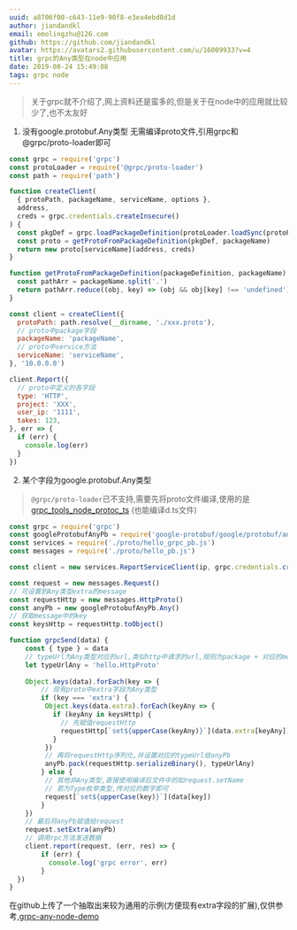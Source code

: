 ```yaml
---
uuid: a8706f00-c643-11e9-90f8-e3ea4ebd8d1d
author: jiandandkl
email: emolingzhu@126.com
github: https://github.com/jiandandkl
avatar: https://avatars2.githubusercontent.com/u/16009933?v=4
title: grpc的Any类型在node中应用
date: 2019-08-24 15:49:08
tags: grpc node
---
```


 > 关于grpc就不介绍了,网上资料还是蛮多的,但是关于在node中的应用就比较少了,也不太友好

1. 没有google.protobuf.Any类型
 无需编译proto文件,引用grpc和@grpc/proto-loader即可
 
```javascript
const grpc = require('grpc')
const protoLoader = require('@grpc/proto-loader')
const path = require('path')

function createClient(
  { protoPath, packageName, serviceName, options },
  address,
  creds = grpc.credentials.createInsecure()
) {
  const pkgDef = grpc.loadPackageDefinition(protoLoader.loadSync(protoPath, options))
  const proto = getProtoFromPackageDefinition(pkgDef, packageName)
  return new proto[serviceName](address, creds)
}

function getProtoFromPackageDefinition(packageDefinition, packageName) {
  const pathArr = packageName.split('.')
  return pathArr.reduce((obj, key) => (obj && obj[key] !== 'undefined') ? obj[key] : undefined, packageDefinition)
}

const client = createClient({
  protoPath: path.resolve(__dirname, './xxx.proto'),
  // proto中package字段
  packageName: 'packageName',
  // proto中service方法
  serviceName: 'serviceName',
}, '10.0.0.0')

client.Report({
  // proto中定义的各字段
  type: 'HTTP',
  project: 'XXX',
  user_ip: '1111',
  takes: 123,
}, err => {
  if (err) {
    console.log(err)
  }
})
```

2. 某个字段为google.protobuf.Any类型

> `@grpc/proto-loader`已不支持,需要先将proto文件编译,使用的是[grpc\_tools\_node\_protoc\_ts](https://www.npmjs.com/package/grpc_tools_node_protoc_ts) (也能编译d.ts文件)

```javascript
const grpc = require('grpc')
const googleProtobufAnyPb = require('google-protobuf/google/protobuf/any_pb.js')
const services = require('./proto/hello_grpc_pb.js')
const messages = require('./proto/hello_pb.js')

const client = new services.ReportServiceClient(ip, grpc.credentials.createInsecure())

const request = new messages.Request()
// 可设置到Any类型extra的message
const requestHttp = new messages.HttpProto()
const anyPb = new googleProtobufAnyPb.Any()
// 获取message中的key
const keysHttp = requestHttp.toObject()

function grpcSend(data) {
    const { type } = data
    // typeUrl为Any类型对应的url,类似http中请求的url,规则为package + 对应的message
    let typeUrlAny = 'hello.HttpProto'
      
    Object.keys(data).forEach(key => {
        // 现有proto中extra字段为Any类型
        if (key === 'extra') {
         Object.keys(data.extra).forEach(keyAny => {
           if (keyAny in keysHttp) {
             // 先赋值requestHttp
             requestHttp[`set${upperCase(keyAny)}`](data.extra[keyAny])
           }
         })
         // 再将requestHttp序列化,并设置对应的typeUrl给anyPb
         anyPb.pack(requestHttp.serializeBinary(), typeUrlAny)
        } else {
         // 其他非Any类型,直接使用编译后文件中的如request.setName
         // 若为Type枚举类型,传对应的数字即可
         request[`set${upperCase(key)}`](data[key])
        }
    })
    // 最后将anyPb赋值给request
    request.setExtra(anyPb)
    // 调用rpc方法发送数据
    client.report(request, (err, res) => {
        if (err) {
          console.log('grpc error', err)
        }
  })
}
```
在github上传了一个抽取出来较为通用的示例(方便现有extra字段的扩展),仅供参考,[grpc-any-node-demo](https://github.com/jiandandkl/grpc-any-node-demo)







